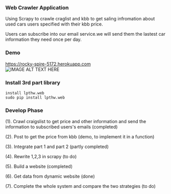 
### Web Crawler Application

Using Scrapy to crawle craglist and kbb to get saling infromation about used cars users specified with their kbb price.

Users can subscribe into our email service.we will send them the lastest car information they need once per day. 
### Demo

https://rocky-spire-5172.herokuapp.com<br/>
![IMAGE ALT TEXT HERE](https://lh3.googleusercontent.com/-OtvaZMJViLs/VOy_lkCp6XI/AAAAAAAAAUc/ZJuV9RqdQCA/w532-h295/Project.png)

### Install 3rd part library

```
install lpthw.web 
sudo pip install lpthw.web
```   

### Develop Phase

  (1).  Crawl craigslist to get price and other information and send the information to subscribed users's emails (completed)

  (2).  Post to get the price from kbb (demo, to implement it in a function)

  (3).  Integrate part 1 and part 2 (partly completed)

  (4).  Rewrite 1,2,3 in scrapy (to do)
  
  (5).  Build a website (completed)
  
  (6).  Get data from dynamic website (done)

  (7).  Complete the whole system and compare the two strategies (to do)

